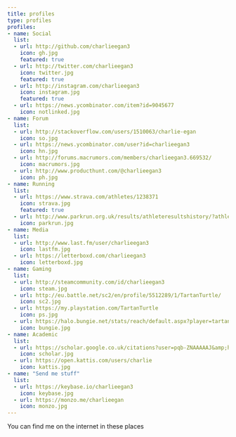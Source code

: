 ```yaml
---
title: profiles
type: profiles
profiles:
- name: Social
  list:
  - url: http://github.com/charlieegan3
    icon: gh.jpg
    featured: true
  - url: http://twitter.com/charlieegan3
    icon: twitter.jpg
    featured: true
  - url: http://instagram.com/charlieegan3
    icon: instagram.jpg
    featured: true
  - url: https://news.ycombinator.com/item?id=9045677
    icon: notlinked.jpg
- name: Forum
  list:
  - url: http://stackoverflow.com/users/1510063/charlie-egan
    icon: so.jpg
  - url: https://news.ycombinator.com/user?id=charlieegan3
    icon: hn.jpg
  - url: http://forums.macrumors.com/members/charlieegan3.669532/
    icon: macrumors.jpg
  - url: http://www.producthunt.com/@charlieegan3
    icon: ph.jpg
- name: Running
  list:
  - url: https://www.strava.com/athletes/1238371
    icon: strava.jpg
    featured: true
  - url: http://www.parkrun.org.uk/results/athleteresultshistory/?athleteNumber=358706
    icon: parkrun.jpg
- name: Media
  list:
  - url: http://www.last.fm/user/charlieegan3
    icon: lastfm.jpg
  - url: https://letterboxd.com/charlieegan3
    icon: letterboxd.jpg
- name: Gaming
  list:
  - url: http://steamcommunity.com/id/charlieegan3
    icon: steam.jpg
  - url: http://eu.battle.net/sc2/en/profile/5512289/1/TartanTurtle/
    icon: sc2.jpg
  - url: https://my.playstation.com/TartanTurtle
    icon: ps.jpg
  - url: https://halo.bungie.net/stats/reach/default.aspx?player=tartan%20turtle
    icon: bungie.jpg
- name: Academic
  list:
  - url: https://scholar.google.co.uk/citations?user=pqb-ZNAAAAAJ&amp;hl=en
    icon: scholar.jpg
  - url: https://open.kattis.com/users/charlie
    icon: kattis.jpg
- name: "Send me stuff"
  list:
  - url: https://keybase.io/charlieegan3
    icon: keybase.jpg
  - url: https://monzo.me/charlieegan
    icon: monzo.jpg
---
```


You can find me on the internet in these places
